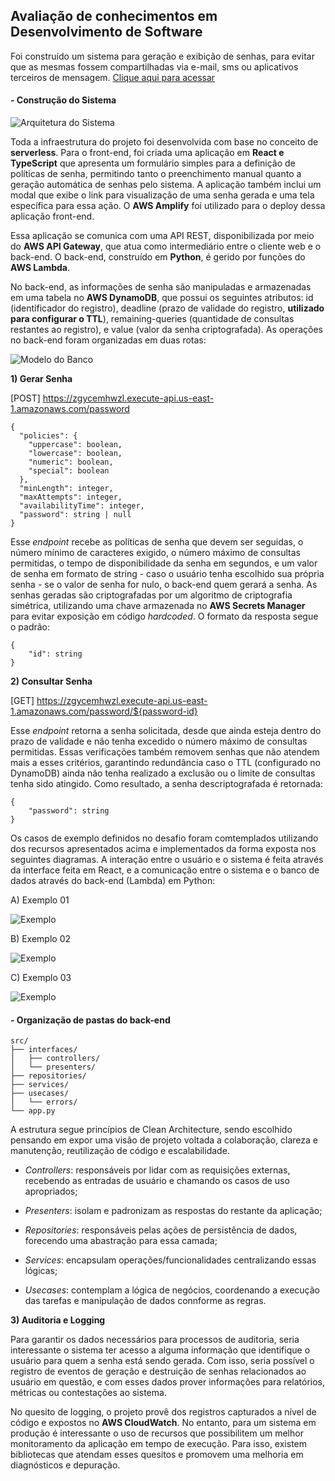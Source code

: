 ## Avaliação de conhecimentos em Desenvolvimento de Software

Foi construído um sistema para geração e exibição de senhas, para evitar que as mesmas fossem compartilhadas via e-mail, sms ou aplicativos terceiros de mensagem. [Clique aqui para acessar](https://application-matheus-lima.d1tmawor3xqx2z.amplifyapp.com/home "Clique aqui para acessar")

#### - Construção do Sistema

![Arquitetura do Sistema](./design.png)

Toda a infraestrutura do projeto foi desenvolvida com base no conceito de **serverless**. Para o front-end, foi criada uma aplicação em **React e TypeScript** que apresenta um formulário simples para a definição de políticas de senha, permitindo tanto o preenchimento manual quanto a geração automática de senhas pelo sistema. A aplicação também inclui um modal que exibe o link para visualização de uma senha gerada e uma tela específica para essa ação. O **AWS Amplify** foi utilizado para o deploy dessa aplicação front-end.

Essa aplicação se comunica com uma API REST, disponibilizada por meio do **AWS API Gateway**, que atua como intermediário entre o cliente web e o back-end. O back-end, construído em **Python**, é gerido por funções do **AWS Lambda**.

No back-end, as informações de senha são manipuladas e armazenadas em uma tabela no **AWS DynamoDB**, que possui os seguintes atributos: id (identificador do registro), deadline (prazo de validade do registro, **utilizado para configurar o TTL**), remaining-queries (quantidade de consultas restantes ao registro), e value (valor da senha criptografada). As operações no back-end foram organizadas em duas rotas:

![Modelo do Banco](./dynamo.png)

**1) Gerar Senha**

[POST] https://zgycemhwzl.execute-api.us-east-1.amazonaws.com/password
```
{
  "policies": {
    "uppercase": boolean,
    "lowercase": boolean,
    "numeric": boolean,
    "special": boolean
  },
  "minLength": integer,
  "maxAttempts": integer,
  "availabilityTime": integer,
  "password": string | null
}
```

Esse *endpoint* recebe as políticas de senha que devem ser seguidas, o número mínimo de caracteres exigido, o número máximo de consultas permitidas, o tempo de disponibilidade da senha em segundos, e um valor de senha em formato de string - caso o usuário tenha escolhido sua própria senha - se o valor de senha for nulo, o back-end quem gerará a senha. As senhas geradas são criptografadas por um algoritmo de criptografia simétrica, utilizando uma chave armazenada no **AWS Secrets Manager** para evitar exposição em código *hardcoded*. O formato da resposta segue o padrão:
```
{
    "id": string
}
```

**2) Consultar Senha**

[GET] https://zgycemhwzl.execute-api.us-east-1.amazonaws.com/password/${password-id}

Esse *endpoint* retorna a senha solicitada, desde que ainda esteja dentro do prazo de validade e não tenha excedido o número máximo de consultas permitidas. Essas verificações também removem senhas que não atendem mais a esses critérios, garantindo redundância caso o TTL (configurado no DynamoDB) ainda não tenha realizado a exclusão ou o limite de consultas tenha sido atingido. Como resultado, a senha descriptografada é retornada:
```
{
    "password": string
}
```

Os casos de exemplo definidos no desafio foram comtemplados utilizando dos recursos apresentados acima e implementados da forma exposta nos seguintes diagramas. A interação entre o usuário e o sistema é feita através da interface feita em React, e a comunicação entre o sistema e o banco de dados através do back-end (Lambda) em Python:

A) Exemplo 01

![Exemplo](./example1.svg)



B) Exemplo 02

![Exemplo](./example2.svg)



C) Exemplo 03

![Exemplo](./example3.svg)




#### - Organização de pastas do back-end

```
src/
├── interfaces/
│   ├── controllers/
│   └── presenters/
├── repositories/
├── services/
├── usecases/
│   └── errors/
└── app.py
```

A estrutura segue princípios de Clean Architecture, sendo escolhido pensando em expor uma visão de projeto voltada a colaboração, clareza e manutenção, reutilização de código e escalabilidade.

- *Controllers*: responsáveis por lidar com as requisições externas, recebendo as entradas de usuário e chamando os casos de uso apropriados;

- *Presenters*: isolam e padronizam as respostas do restante da aplicação;

- *Repositories*: responsáveis pelas ações de persistência de dados, forecendo uma abastração para essa camada;

- *Services*: encapsulam operações/funcionalidades centralizando essas lógicas;

- *Usecases*: contemplam a lógica de negócios, coordenando a execução das tarefas e manipulação de dados connforme as regras.

**3) Auditoria e Logging**

Para garantir os dados necessários para processos de auditoria, seria interessante o sistema ter acesso a alguma informação que identifique o usuário para quem a senha está sendo gerada. Com isso, seria possível o registro de eventos de geração e destruição de senhas relacionados ao usuário em questão, e com esses dados prover informações para relatórios, métricas ou contestações ao sistema.

No quesito de logging, o projeto provê dos registros capturados a nível de código e expostos no **AWS CloudWatch**. No entanto, para um sistema em produção é interessante o uso de recursos que possibilitem um melhor monitoramento da aplicação em tempo de execução. Para isso, existem bibliotecas que atendam esses quesitos e promovem uma melhoria em diagnósticos e depuração.
